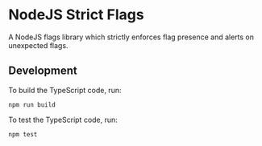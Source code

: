 # NodeJS Strict Flags

A NodeJS flags library which strictly enforces flag presence and alerts on
unexpected flags.

## Development

To build the TypeScript code, run:

```shell
npm run build
```

To test the TypeScript code, run:

```shell
npm test
```
